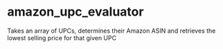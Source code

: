 # amazon_upc_evaluator
Takes an array of UPCs, determines their Amazon ASIN and retrieves the lowest selling price for that given UPC
